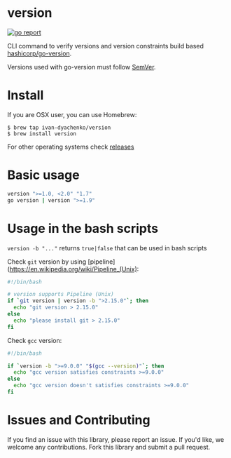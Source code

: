 # version
[![go report](https://goreportcard.com/badge/github.com/ivan-dyachenko/version)](https://goreportcard.com/report/github.com/ivan-dyachenko/version)

CLI command to verify versions and version constraints build based [hashicorp/go-version](https://github.com/hashicorp/go-version).

Versions used with go-version must follow [SemVer](http://semver.org/).

# Install
If you are OSX user, you can use Homebrew:

```
$ brew tap ivan-dyachenko/version
$ brew install version
```

For other operating systems check [releases](https://github.com/ivan-dyachenko/version/releases)

# Basic usage

```bash
version ">=1.0, <2.0" "1.7"
go version | version ">=1.9"
```

# Usage in the bash scripts

`version -b "..."` returns `true|false` that can be used in bash scripts

Check `git` version by using [pipeline](https://en.wikipedia.org/wiki/Pipeline_(Unix):
```bash
#!/bin/bash

# version supports Pipeline (Unix)
if `git version | version -b ">2.15.0"`; then
  echo "git version > 2.15.0"
else
  echo "please install git > 2.15.0"
fi
```

Check `gcc` version:
```bash
#!/bin/bash

if `version -b ">=9.0.0" "$(gcc --version)"`; then
  echo "gcc version satisfies constraints >=9.0.0"
else
  echo "gcc version doesn't satisfies constraints >=9.0.0"
fi
```

# Issues and Contributing
If you find an issue with this library, please report an issue. If you'd like, we welcome any contributions. Fork this library and submit a pull request.
